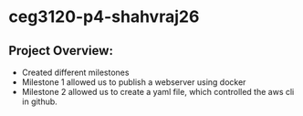 # ceg3120-p4-shahvraj26
## Project Overview:
- Created different milestones 
- Milestone 1 allowed us to publish a webserver using docker
- Milestone 2 allowed us to create a yaml file, which controlled the aws cli in github.

